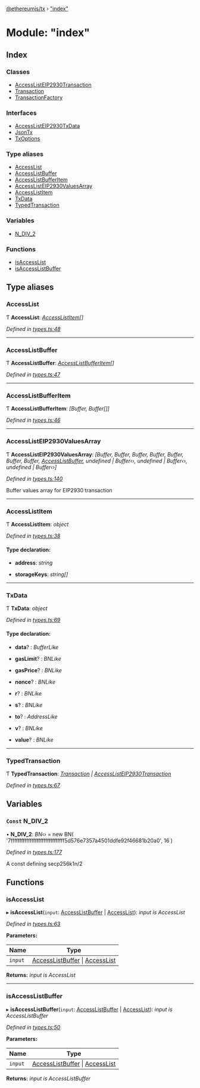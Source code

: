 [@ethereumjs/tx](../README.md) › ["index"](_index_.md)

# Module: "index"

## Index

### Classes

* [AccessListEIP2930Transaction](../classes/_index_.accesslisteip2930transaction.md)
* [Transaction](../classes/_index_.transaction.md)
* [TransactionFactory](../classes/_index_.transactionfactory.md)

### Interfaces

* [AccessListEIP2930TxData](../interfaces/_index_.accesslisteip2930txdata.md)
* [JsonTx](../interfaces/_index_.jsontx.md)
* [TxOptions](../interfaces/_index_.txoptions.md)

### Type aliases

* [AccessList](_index_.md#accesslist)
* [AccessListBuffer](_index_.md#accesslistbuffer)
* [AccessListBufferItem](_index_.md#accesslistbufferitem)
* [AccessListEIP2930ValuesArray](_index_.md#accesslisteip2930valuesarray)
* [AccessListItem](_index_.md#accesslistitem)
* [TxData](_index_.md#txdata)
* [TypedTransaction](_index_.md#typedtransaction)

### Variables

* [N_DIV_2](_index_.md#const-n_div_2)

### Functions

* [isAccessList](_index_.md#isaccesslist)
* [isAccessListBuffer](_index_.md#isaccesslistbuffer)

## Type aliases

###  AccessList

Ƭ **AccessList**: *[AccessListItem](_index_.md#accesslistitem)[]*

*Defined in [types.ts:48](https://github.com/ethereumjs/ethereumjs-monorepo/blob/master/packages/tx/src/types.ts#L48)*

___

###  AccessListBuffer

Ƭ **AccessListBuffer**: *[AccessListBufferItem](_index_.md#accesslistbufferitem)[]*

*Defined in [types.ts:47](https://github.com/ethereumjs/ethereumjs-monorepo/blob/master/packages/tx/src/types.ts#L47)*

___

###  AccessListBufferItem

Ƭ **AccessListBufferItem**: *[Buffer, Buffer[]]*

*Defined in [types.ts:46](https://github.com/ethereumjs/ethereumjs-monorepo/blob/master/packages/tx/src/types.ts#L46)*

___

###  AccessListEIP2930ValuesArray

Ƭ **AccessListEIP2930ValuesArray**: *[Buffer, Buffer, Buffer, Buffer, Buffer, Buffer, Buffer, [AccessListBuffer](_index_.md#accesslistbuffer), undefined | Buffer‹›, undefined | Buffer‹›, undefined | Buffer‹›]*

*Defined in [types.ts:140](https://github.com/ethereumjs/ethereumjs-monorepo/blob/master/packages/tx/src/types.ts#L140)*

Buffer values array for EIP2930 transaction

___

###  AccessListItem

Ƭ **AccessListItem**: *object*

*Defined in [types.ts:38](https://github.com/ethereumjs/ethereumjs-monorepo/blob/master/packages/tx/src/types.ts#L38)*

#### Type declaration:

* **address**: *string*

* **storageKeys**: *string[]*

___

###  TxData

Ƭ **TxData**: *object*

*Defined in [types.ts:69](https://github.com/ethereumjs/ethereumjs-monorepo/blob/master/packages/tx/src/types.ts#L69)*

#### Type declaration:

* **data**? : *BufferLike*

* **gasLimit**? : *BNLike*

* **gasPrice**? : *BNLike*

* **nonce**? : *BNLike*

* **r**? : *BNLike*

* **s**? : *BNLike*

* **to**? : *AddressLike*

* **v**? : *BNLike*

* **value**? : *BNLike*

___

###  TypedTransaction

Ƭ **TypedTransaction**: *[Transaction](../classes/_index_.transaction.md) | [AccessListEIP2930Transaction](../classes/_eip2930transaction_.accesslisteip2930transaction.md)*

*Defined in [types.ts:67](https://github.com/ethereumjs/ethereumjs-monorepo/blob/master/packages/tx/src/types.ts#L67)*

## Variables

### `Const` N_DIV_2

• **N_DIV_2**: *BN‹›* = new BN(
  '7fffffffffffffffffffffffffffffff5d576e7357a4501ddfe92f46681b20a0',
  16
)

*Defined in [types.ts:177](https://github.com/ethereumjs/ethereumjs-monorepo/blob/master/packages/tx/src/types.ts#L177)*

A const defining secp256k1n/2

## Functions

###  isAccessList

▸ **isAccessList**(`input`: [AccessListBuffer](_index_.md#accesslistbuffer) | [AccessList](_index_.md#accesslist)): *input is AccessList*

*Defined in [types.ts:63](https://github.com/ethereumjs/ethereumjs-monorepo/blob/master/packages/tx/src/types.ts#L63)*

**Parameters:**

Name | Type |
------ | ------ |
`input` | [AccessListBuffer](_index_.md#accesslistbuffer) &#124; [AccessList](_index_.md#accesslist) |

**Returns:** *input is AccessList*

___

###  isAccessListBuffer

▸ **isAccessListBuffer**(`input`: [AccessListBuffer](_index_.md#accesslistbuffer) | [AccessList](_index_.md#accesslist)): *input is AccessListBuffer*

*Defined in [types.ts:50](https://github.com/ethereumjs/ethereumjs-monorepo/blob/master/packages/tx/src/types.ts#L50)*

**Parameters:**

Name | Type |
------ | ------ |
`input` | [AccessListBuffer](_index_.md#accesslistbuffer) &#124; [AccessList](_index_.md#accesslist) |

**Returns:** *input is AccessListBuffer*
